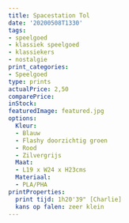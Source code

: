 ```yaml
---
title: Spacestation Tol
date: '20200508T1330'
tags:
- speelgoed
- klassiek speelgoed
- klassiekers
- nostalgie
print_categories:
- Speelgoed
type: prints
actualPrice: 2,50
comparePrice: 
inStock:
featuredImage: featured.jpg 
options:
  Kleur:
  - Blauw
  - Flashy doorzichtig groen
  - Rood
  - Zilvergrijs
  Maat:
  - L19 x W24 x H23cms
  Materiaal:
  - PLA/PHA
printProperties:
  print tijd: 1h20'39" [Charlie]
  kans op falen: zeer klein
---
```



